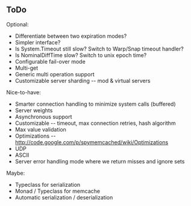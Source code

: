 ## ToDo

Optional:
* Differentiate between two expiration modes?
* Simpler interface?
* Is System.Timeout still slow? Switch to Warp/Snap timeout handler?
* Is NominalDiffTime slow? Switch to unix epoch time?
* Configurable fail-over mode
* Multi-get
* Generic multi operation support
* Customizable server sharding -- mod & virtual servers

Nice-to-have:
* Smarter connection handling to minimize system calls (buffered)
* Server weights
* Asynchronous support
* Customizable -- timeout, max connection retries, hash algorithm
* Max value validation
* Optimizations --  http://code.google.com/p/spymemcached/wiki/Optimizations
* UDP
* ASCII
* Server error handling mode where we return misses and ignore sets

Maybe:
* Typeclass for serialization
* Monad / Typeclass for memcache
* Automatic serialization / deserialization

